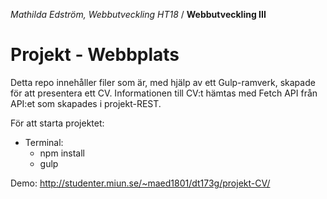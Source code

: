 *Mathilda Edström, Webbutveckling HT18* / **Webbutveckling III**

# Projekt - Webbplats
Detta repo innehåller filer som är, med hjälp av ett Gulp-ramverk, skapade för att presentera ett CV. Informationen till CV:t hämtas med Fetch API från API:et som skapades i projekt-REST.

För att starta projektet:
* Terminal:
  * npm install
  * gulp

Demo: http://studenter.miun.se/~maed1801/dt173g/projekt-CV/
